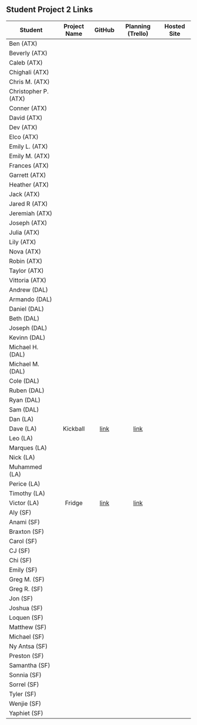 ## Student Project 2 Links

| Student | Project Name | GitHub | Planning (Trello) | Hosted Site |
|---|:---:|:---:|:---:|:---:|
| Ben (ATX) |  |  |  |  |
| Beverly (ATX) |  |  |  |  |
| Caleb (ATX) |  |  |  |  |
| Chighali (ATX) |  |  |  |  |
| Chris M. (ATX) |  |  |  |  |
| Christopher P. (ATX) |  |  |  |  |
| Conner (ATX) |  |  |  |  |
| David (ATX) |  |  |  |  |
| Dev (ATX) |  |  |  |  |
| Elco (ATX) |  |  |  |  |
| Emily L. (ATX) |  |  |  |  |
| Emily M. (ATX) |  |  |  |  |
| Frances (ATX) |  |  |  |  |
| Garrett (ATX) |  |  |  |  |
| Heather (ATX) |  |  |  |  |
| Jack (ATX) |  |  |  |  |
| Jared R (ATX) |  |  |  |  |
| Jeremiah (ATX) |  |  |  |  |
| Joseph (ATX) |  |  |  |  |
| Julia (ATX) |  |  |  |  |
| Lily (ATX) |  |  |  |  |
| Nova (ATX) |  |  |  |  |
| Robin (ATX) |  |  |  |  |
| Taylor (ATX) |  |  |  |  |
| Vittoria (ATX) |  |  |  |  |
| Andrew (DAL) |  |  |  |  |
| Armando (DAL) |  |  |  |  |
| Daniel (DAL) |  |  |  |  |
| Beth (DAL) |  |  |  |  |
| Joseph (DAL) |  |  |  |  |
| Kevinn (DAL) |  |  |  |  |
| Michael H. (DAL) |  |  |  |  |
| Michael M. (DAL) |  |  |  |  |
| Cole (DAL) |  |  |  |  |
| Ruben (DAL) |  |  |  |  |
| Ryan (DAL) |  |  |  |  |
| Sam (DAL) |  |  |  |  |
| Dan (LA) |  |  |  |  |
| Dave (LA) | Kickball  | [link](https://github.com/davekoncsol/kickball)  | [link](https://trello.com/b/8SemGKuF/kickball) |  |
| Leo (LA) |  |  |  |  |
| Marques (LA) |  |  |  |  |
| Nick (LA) |  |  |  |  |
| Muhammed (LA) |  |  |  |  |
| Perice (LA) |  |  |  |  |
| Timothy (LA) |  |  |  |  |
| Victor (LA) | Fridge | [link](https://github.com/TimeForZeros/fridge-app) | [link](https://trello.com/b/A8wxwDhe/fridge-app) |  |
| Aly (SF) |  |  |  |  |
| Anami (SF) |  |  |  |  |
| Braxton (SF) |  |  |  |  |
| Carol (SF) |  |  |  |  |
| CJ (SF) |  |  |  |  |
| Chi (SF) |  |  |  |  |
| Emily (SF) |  |  |  |  |
| Greg M. (SF) |  |  |  |  |
| Greg R. (SF) |  |  |  |  |
| Jon (SF) |  |  |  |  |
| Joshua (SF) |  |  |  |  |
| Loquen (SF) |  |  |  |  |
| Matthew (SF) |  |  |  |  |
| Michael (SF) |  |  |  |  |
| Ny Antsa (SF) |  |  |  |  |
| Preston (SF) |  |  |  |  |
| Samantha (SF) |  |  |  |  |
| Sonnia (SF) |  |  |  |  |
| Sorrel (SF) |  |  |  |  |
| Tyler (SF) |  |  |  |  |
| Wenjie (SF) |  |  |  |  |
| Yaphiet (SF) |  |  |  |  |